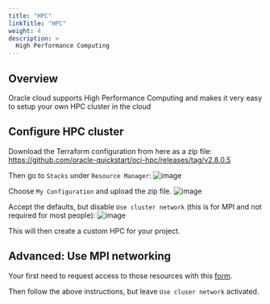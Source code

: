 ```yaml
---
title: "HPC"
linkTitle: "HPC"
weight: 4
description: >
  High Performance Computing
---
```


## Overview

Oracle cloud supports High Performance Computing and makes it very easy to setup
your own HPC cluster in the cloud

## Configure HPC cluster

Download the Terraform configuration from here as a zip file:
https://github.com/oracle-quickstart/oci-hpc/releases/tag/v2.8.0.5

Then go to `Stacks` under `Resource Manager`:
![image](https://user-images.githubusercontent.com/4021595/161415757-409d264d-39e0-41f0-8bb0-3b5adc53abde.png)

Choose `My Configuration` and upload the zip file.
![image](https://user-images.githubusercontent.com/4021595/161415784-56f78544-fa20-48de-ae7c-89f2154f5e58.png)


Accept the defaults, but disable `Use cluster network` (this is for MPI and not required for most people):
![image](https://user-images.githubusercontent.com/4021595/161415850-906a7cbf-8243-4df4-94b9-1dac7fcb1225.png)

This will then create a custom HPC for your project.

## Advanced: Use MPI networking

Your first need to request access to those resources with this
[form](./../../docs/request).

Then follow the above instructions, but leave `Use cluser network` activated.
